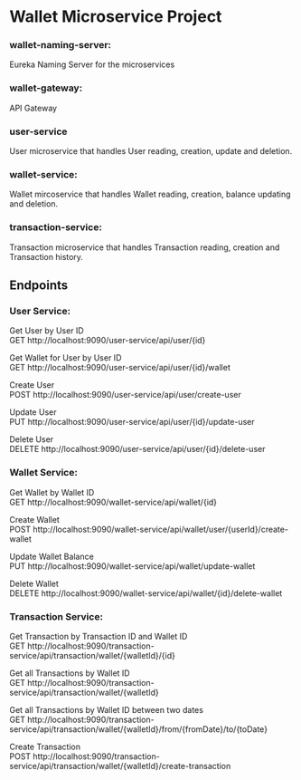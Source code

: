 # Wallet Microservice Project

### wallet-naming-server:
Eureka Naming Server for the microservices

### wallet-gateway:
API Gateway

### user-service
User microservice that handles User reading, creation, update and deletion.

### wallet-service:
Wallet mircoservice that handles Wallet reading, creation, balance updating and deletion.

### transaction-service:
Transaction microservice that handles Transaction reading, creation and Transaction history.


## Endpoints

### **User Service:**
Get User by User ID\
GET http://localhost:9090/user-service/api/user/{id}

Get Wallet for User by User ID\
GET http://localhost:9090/user-service/api/user/{id}/wallet

Create User\
POST http://localhost:9090/user-service/api/user/create-user

Update User\
PUT http://localhost:9090/user-service/api/user/{id}/update-user

Delete User\
DELETE http://localhost:9090/user-service/api/user/{id}/delete-user

### **Wallet Service:**
Get Wallet by Wallet ID\
GET http://localhost:9090/wallet-service/api/wallet/{id}

Create Wallet\
POST http://localhost:9090/wallet-service/api/wallet/user/{userId}/create-wallet

Update Wallet Balance\
PUT http://localhost:9090/wallet-service/api/wallet/update-wallet

Delete Wallet\
DELETE http://localhost:9090/wallet-service/api/wallet/{id}/delete-wallet

### **Transaction Service:**
Get Transaction by Transaction ID and Wallet ID\
GET http://localhost:9090/transaction-service/api/transaction/wallet/{walletId}/{id}

Get all Transactions by Wallet ID\
GET http://localhost:9090/transaction-service/api/transaction/wallet/{walletId}

Get all Transactions by Wallet ID between two dates\
GET http://localhost:9090/transaction-service/api/transaction/wallet/{walletId}/from/{fromDate}/to/{toDate}

Create Transaction\
POST http://localhost:9090/transaction-service/api/transaction/wallet/{walletId}/create-transaction
